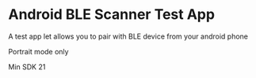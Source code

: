 # Android BLE Scanner Test App

A test app let allows you to pair with BLE device from your android phone 

Portrait mode only

Min SDK 21
